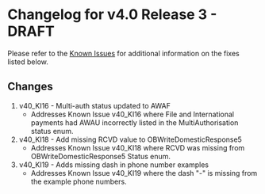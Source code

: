 # Changelog for v4.0 Release 3 - DRAFT

Please refer to the [Known Issues](https://openbanking.atlassian.net/wiki/spaces/DZ/pages/47546479/Known+Specification+Issues) for additional information on the fixes listed below.

## Changes

1. v40_KI16 - Multi-auth status updated to AWAF
    + Addresses Known Issue v40_KI16 where File and International payments had AWAU incorrectly listed in the MultiAuthorisation status enum.
2. v40_KI18 - Add missing RCVD value to OBWriteDomesticResponse5
    + Addresses Known Issue v40_KI18 where RCVD was missing from OBWriteDomesticResponse5 Status enum.
3. v40_KI19 - Adds missing dash in phone number examples
    + Addresses Known Issue v40_KI19 where the dash "-" is missing from the example phone numbers.
